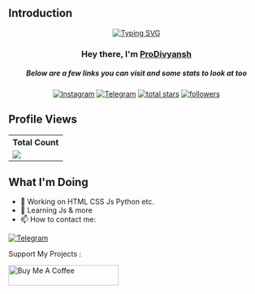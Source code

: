 ## Introduction
<p align="center">
<a href="https://git.io/typing-svg"><img src="https://readme-typing-svg.demolab.com?font=Poppins&pause=1000&color=F7F7F7&random=false&width=435&lines=%F0%9F%91%8B+I'm+a+passionate+developer;Honing+my+skills+in+HTML%2C+CSS%2C+JS+etc.+;A+future+full-stack+developer+in+the+making!" alt="Typing SVG" /></a>
</p>
<h3 align="center">Hey there, I'm <a href="https://github.com/Prodivyansh">ProDivyansh</a></h3>
<h5 align="center">Below are a few links you can visit and some stats to look at too</h5>
<p align="center">
  <a href="https://www.instagram.com/divyansh_jindal9_/"><img alt="Instagram" title="instagram" src="https://img.shields.io/badge/-Instagram-405DE6?style=for-the-badge&logo=Instagram&logoColor=white"/></a>
  <a href="https://t.me/DevDivyansh"><img alt="Telegram" title="telegram" src="https://img.shields.io/badge/-Telegram-229ED9?style=for-the-badge&logo=Telegram&logoColor=white"/></a>
  <a href="https://github.com/ProDivynash?tab=repositories&sort=stargazers">
    <img alt="total stars" title="Total stars on GitHub" src="https://custom-icon-badges.demolab.com/github/stars/ProDivyansh?color=B8B92B&style=for-the-badge&labelColor=959532&logo=star"/></a>
  <a href="https://github.com/ProDivyansh"><img alt="followers" title="Follow me on Github" src="https://img.shields.io/github/followers/ProDivyansh?color=236ad3&style=for-the-badge&logo=github&label=Follow"/></a>
</p align="center">

## Profile Views


  <table align="center">
    <tr>
      <!-- <th align="center">Profile Views</th> -->
      <th >Total Count</th>
    </tr>
    <tr>
      <!-- <td>
        <div align="center">
          <a href="https://github.com/ProDivyansh"><img src="https://github.com/ProDivyansh.png" alt="@ProDivyansh" width="52" /></a>
          <br />
          <a align="center" href="https://github.com/ProDivyansh"><b>ProDivyansh</b></a>
        </b>
      </td> -->
      <!-- Profile Views -->
      <td>
         <a href="https://github.com/ProDivyansh"> <img src="https://komarev.com/ghpvc/?username=prodivyansh&style=for-the-badge&color=brightgreen"> </a>
      </td>
    </tr>
  </table>
  
  ## What I'm Doing

- 🔭 Working on HTML CSS Js Python etc.
- 🌱 Learning Js & more
- 📫 How to contact me:
  <p>
<a href="https://t.me/DevDivyansh"><img alt="Telegram" title="telegram" src="https://img.shields.io/badge/-Telegram-229ED9?style=for-the-badge&logo=Telegram&logoColor=white"/></a>
</p>

Support My Projects :

<a href="https://www.buymeacoffee.com/divyanshjiq" target="_blank"><img src="https://cdn.buymeacoffee.com/buttons/v2/default-yellow.png" alt="Buy Me A Coffee" style="height: 40px !important;width: 217px !important;" ></a>


